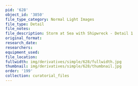 ```yaml
---
pid: '628'
object_id: '3850'
file_type_category: Normal Light Images
file_type: Detail
file_notes:
file_description: Storm at Sea with Shipwreck - Detail 1
original_format:
research_date:
researchers:
equipment_used:
file_location:
fullwidth: img/derivatives/simple/628/fullwidth.jpg
thumbnail: img/derivatives/simple/628/thumbnail.jpg
order: '199'
collection: curatorial_files
---
```

